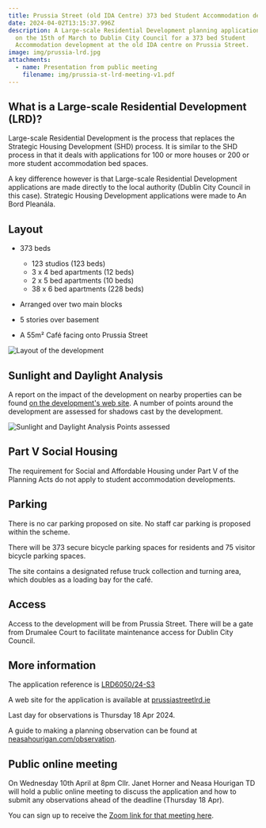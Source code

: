 ```yaml
---
title: Prussia Street (old IDA Centre) 373 bed Student Accommodation development
date: 2024-04-02T13:15:37.996Z
description: A Large-scale Residential Development planning application was made
  on the 15th of March to Dublin City Council for a 373 bed Student
  Accommodation development at the old IDA centre on Prussia Street.
image: img/prussia-lrd.jpg
attachments:
  - name: Presentation from public meeting
    filename: img/prussia-st-lrd-meeting-v1.pdf
---
```

## What is a Large-scale Residential Development (LRD)?

Large-scale Residential Development is the process that replaces the Strategic Housing Development (SHD) process. It is similar to the SHD process in that it deals with applications for 100 or more houses or 200 or more student accommodation bed spaces.

A key difference however is that Large-scale Residential Development applications are made directly to the local authority (Dublin City Council in this case). Strategic Housing Development applications were made to An Bord Pleanála.

## Layout

* 373 beds

  * 123 studios (123 beds)
  * 3 x 4 bed apartments (12 beds)
  * 2 x 5 bed apartments (10 beds)
  * 38 x 6 bed apartments (228 beds)
* Arranged over two main blocks
* 5 stories over basement
* A 55m² Café facing onto Prussia Street

![Layout of the development](/img/prussia-lrd-layout.png "Layout of the development")

## Sunlight and Daylight Analysis

A report on the impact of the development on nearby properties can be found [on the development's web site](https://prussiastreetlrd.ie/data/files/Other%20Reports/Sunlight%20and%20Daylight%20Analysis%20report/Sunlight%20and%20Daylight%20Analysis%20Report.pdf).  A number of points around the development are assessed for shadows cast by the development.

![Sunlight and Daylight Analysis Points assessed](/img/prussia-lrd-sunlight.jpg "Sunlight and Daylight Analysis Points assessed")

## Part V Social Housing

The requirement for Social and Affordable Housing under Part V of the Planning Acts do not apply to student accommodation developments.

## Parking

There is no car parking proposed on site. No staff car parking is proposed within the scheme.

There will be 373 secure bicycle parking spaces for residents and 75 visitor bicycle parking spaces. 

The site contains a designated refuse truck collection and turning area, which doubles as a loading bay for the café.

## Access

Access to the development will be from Prussia Street. There will be a gate from Drumalee Court to facilitate maintenance access for Dublin City Council.

## More information

The application reference is [LRD6050/24-S3](https://planning.agileapplications.ie/dublincity/application-details/160449) 

A web site for the application is available at [prussiastreetlrd.ie](https://prussiastreetlrd.ie/)

Last day for observations is Thursday 18 Apr 2024.

A guide to making a planning observation can be found at [neasahourigan.com/observation](https://neasahourigan.com/post/planning-observation/).

## Public online meeting

On Wednesday 10th April at 8pm Cllr. Janet Horner and Neasa Hourigan TD will hold a public online meeting to discuss the application and how to submit any observations ahead of the deadline (Thursday 18 Apr).

You can sign up to receive the [Zoom link for that meeting here](https://m.neasahourigan.com/6tu19h8bbt).